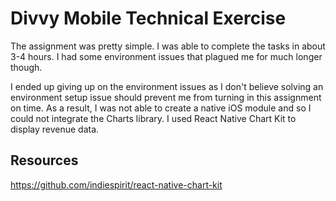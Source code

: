 # Divvy Mobile Technical Exercise

The assignment was pretty simple. I was able to complete the tasks in about 3-4 hours. I had some environment issues that plagued me for much longer though. 

I ended up giving up on the environment issues as I don't believe solving an environment setup issue should prevent me from turning in this assignment on time. As a result, I was not able to create a native iOS module and so I could not integrate the Charts library. I used React Native Chart Kit to display revenue data.

## Resources
https://github.com/indiespirit/react-native-chart-kit
